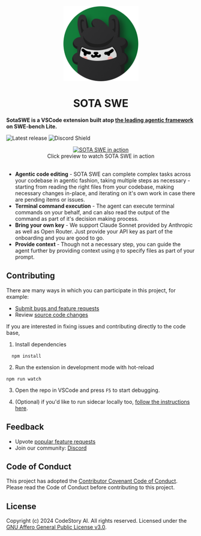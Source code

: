 <div id="sotaswe-logo" align="center">
    <img src="./assets/logo-small.png" alt="SOTA SWE Logo" width="200"/>
    <h1>SOTA SWE</h1>
</div>

**SotaSWE is a VSCode extension built atop [the leading agentic framework](https://github.com/codestoryai/sidecar) on SWE-bench Lite.**

![Latest release](https://img.shields.io/github/v/release/codestoryai/extension?label=version)
![Discord Shield](https://discord.com/api/guilds/1138070673756004464/widget.png?style=shield)

<div align="center">
  <a href="https://customer-usdtusoutmmf2q7n.cloudflarestream.com/b1848f183bd6884ea21c53d0a98224c8/watch" target="_blank" rel="noopener noreferrer">
	  <img src="https://customer-usdtusoutmmf2q7n.cloudflarestream.com/b1848f183bd6884ea21c53d0a98224c8/thumbnails/thumbnail.jpg" alt="SOTA SWE in action" />
  </a>
</div>
<div align="center">
  Click preview to watch SOTA SWE in action
</div>
<br/>

- **Agentic code editing** - SOTA SWE can complete complex tasks across your codebase in agentic fashion, taking multiple steps as necessary - starting from reading the right files from your codebase, making necessary changes in-place, and iterating on it's own work in case there are pending items or issues.
- **Terminal command execution** - The agent can execute terminal commands on your behalf, and can also read the output of the command as part of it's decision making process.
- **Bring your own key** - We support Claude Sonnet provided by Anthropic as well as Open Router. Just provide your API key as part of the onboarding and you are good to go.
- **Provide context** - Though not a necessary step, you can guide the agent further by providing context using `@` to specify files as part of your prompt.

## Contributing

There are many ways in which you can participate in this project, for example:

- [Submit bugs and feature requests](https://github.com/codestoryai/extension/issues)
- Review [source code changes](https://github.com/codestoryai/extension/pulls)

If you are interested in fixing issues and contributing directly to the code base,

1. Install dependencies

```shell
  npm install
```

2. Run the extension in development mode with hot-reload

```shell
npm run watch
```

3. Open the repo in VSCode and press `F5` to start debugging.

4. (Optional) if you'd like to run sidecar locally too, [follow the instructions here](https://github.com/codestoryai/sidecar/blob/main/HOW_TO_CONTRIBUTE.md).

## Feedback

- Upvote [popular feature requests](https://github.com/codestoryai/extension/issues?q=is%3Aopen+is%3Aissue+label%3Afeature-request+sort%3Areactions-%2B1-desc)
- Join our community: [Discord](https://discord.gg/mtgrhXM5Xf)

## Code of Conduct

This project has adopted the [Contributor Covenant Code of Conduct](CODE_OF_CONDUCT.md). Please read the Code of Conduct before contributing to this project.

## License

Copyright (c) 2024 CodeStory AI. All rights reserved.
Licensed under the [GNU Affero General Public License v3.0](LICENSE.md).
